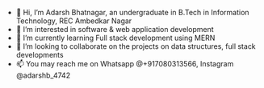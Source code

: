 - 👋 Hi, I’m Adarsh Bhatnagar, an undergraduate in B.Tech in Information Technology, REC Ambedkar Nagar
- 👀 I’m interested in software & web application development
- 🌱 I’m currently learning Full stack development using MERN
- 💞️ I’m looking to collaborate on the projects on data structures, full stack developments
- 📫 You may reach me on Whatsapp @+917080313566, Instagram @adarshb_4742

<!---
adarsh-bhatnagar/adarsh-bhatnagar is a ✨ special ✨ repository because its `README.md` (this file) appears on your GitHub profile.
You can click the Preview link to take a look at your changes.
--->
